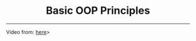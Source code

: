 <h1 align="center">Basic OOP Principles</h1>
<hr>
<p>
Video from: 
<a href="https://www.youtube.com/watch?v=d9uTpm7zkzE&feature=emb_title">here</a>>
</p>
